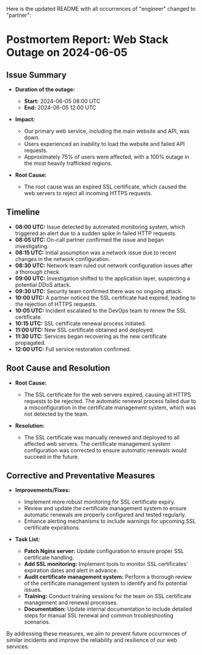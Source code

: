 Here is the updated README with all occurrences of "engineer" changed to "partner":

# Postmortem Report: Web Stack Outage on 2024-06-05

## Issue Summary

- **Duration of the outage:**
  - **Start:** 2024-06-05 08:00 UTC
  - **End:** 2024-06-05 12:00 UTC

- **Impact:**
  - Our primary web service, including the main website and API, was down.
  - Users experienced an inability to load the website and failed API requests.
  - Approximately 75% of users were affected, with a 100% outage in the most heavily trafficked regions.

- **Root Cause:**
  - The root cause was an expired SSL certificate, which caused the web servers to reject all incoming HTTPS requests.

## Timeline

- **08:00 UTC:** Issue detected by automated monitoring system, which triggered an alert due to a sudden spike in failed HTTP requests.
- **08:05 UTC:** On-call partner confirmed the issue and began investigating.
- **08:15 UTC:** Initial assumption was a network issue due to recent changes in the network configuration.
- **08:30 UTC:** Network team ruled out network configuration issues after a thorough check.
- **09:00 UTC:** Investigation shifted to the application layer, suspecting a potential DDoS attack.
- **09:30 UTC:** Security team confirmed there was no ongoing attack.
- **10:00 UTC:** A partner noticed the SSL certificate had expired, leading to the rejection of HTTPS requests.
- **10:05 UTC:** Incident escalated to the DevOps team to renew the SSL certificate.
- **10:15 UTC:** SSL certificate renewal process initiated.
- **11:00 UTC:** New SSL certificate obtained and deployed.
- **11:30 UTC:** Services began recovering as the new certificate propagated.
- **12:00 UTC:** Full service restoration confirmed.

## Root Cause and Resolution

- **Root Cause:**
  - The SSL certificate for the web servers expired, causing all HTTPS requests to be rejected. The automatic renewal process failed due to a misconfiguration in the certificate management system, which was not detected by the team.

- **Resolution:**
  - The SSL certificate was manually renewed and deployed to all affected web servers. The certificate management system configuration was corrected to ensure automatic renewals would succeed in the future.

## Corrective and Preventative Measures

- **Improvements/Fixes:**
  - Implement more robust monitoring for SSL certificate expiry.
  - Review and update the certificate management system to ensure automatic renewals are properly configured and tested regularly.
  - Enhance alerting mechanisms to include warnings for upcoming SSL certificate expirations.

- **Task List:**
  - **Patch Nginx server:** Update configuration to ensure proper SSL certificate handling.
  - **Add SSL monitoring:** Implement tools to monitor SSL certificates' expiration dates and alert in advance.
  - **Audit certificate management system:** Perform a thorough review of the certificate management system to identify and fix potential issues.
  - **Training:** Conduct training sessions for the team on SSL certificate management and renewal processes.
  - **Documentation:** Update internal documentation to include detailed steps for manual SSL renewal and common troubleshooting scenarios.

By addressing these measures, we aim to prevent future occurrences of similar incidents and improve the reliability and resilience of our web services.

